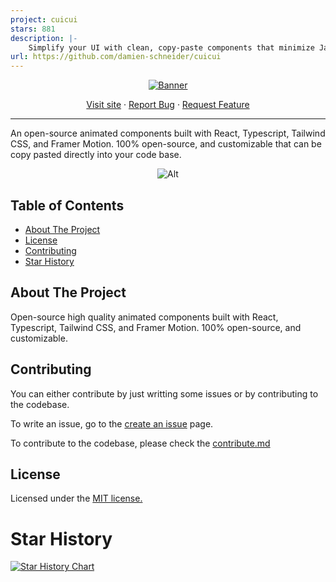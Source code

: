 ```yaml
---
project: cuicui
stars: 881
description: |-
    Simplify your UI with clean, copy-paste components that minimize JavaScript, maximize CSS, spark creativity, and empower you with code you fully own and understand.
url: https://github.com/damien-schneider/cuicui
---
```


<div align="center">
  <a href="https://github.com/damien-schneider/cuicui">
     <img src="/apps/website/public/metadata/banner-image.png" alt="Banner" />
  </a>
  <!-- <h1 align="left">CuiCui - A high quality react copy paste components library</h1> -->
  <p>
    <a href="https://cuicui.day/">Visit site</a>
    ·
    <a href="https://github.com/damien-schneider/cuicui/issues">Report Bug</a>
    ·
    <a href="https://github.com/damien-schneider/cuicui/issues">Request Feature</a>
  </p>
  <hr></hr>
  <p align="left">
   An open-source animated components built with React, Typescript, Tailwind CSS, and Framer Motion.
100% open-source, and customizable that can be copy pasted directly into your code base.
  </p>

![Alt](https://repobeats.axiom.co/api/embed/c72a9b3db3d7872f458beaa4db837cc58136ba99.svg "Repobeats analytics image")

</div>

## Table of Contents

- [About The Project](#about-the-project)
- [License](#license)
- [Contributing](#contributing)
- [Star History](#star-history)

## About The Project

Open-source high quality animated components built with React, Typescript, Tailwind CSS, and Framer Motion.
100% open-source, and customizable.

## Contributing

You can either contribute by just writting some issues or by contributing to the codebase.

To write an issue, go to the [create an issue](https://github.com/damien-schneider/cuicui/issues/new/choose) page.

To contribute to the codebase, please check the [contribute.md](https://github.com/damien-schneider/cuicui/blob/main/contribute.md)


## License

Licensed under the [MIT license.](https://github.com/damien-schneider/cuicui/blob/main/license.md)

# Star History

[![Star History Chart](https://api.star-history.com/svg?repos=damien-schneider/cuicui&type=Date)](https://star-history.com/#damien-schneider/cuicui&Date)

